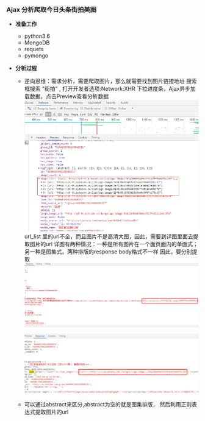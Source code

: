 ### Ajax 分析爬取今日头条街拍美图

- **准备工作**
    - python3.6
    - MongoDB 
    - requets
    - pymongo
    
- **分析过程**
    - 逆向思维：需求分析，需要爬取图片，那么就需要找到图片链接地址
      搜索框搜索 "街拍" , 打开开发者选项:Network:XHR
      下拉进度条，Ajax异步加载数据，点击Preview查看分析数据
      ![1](1.png)
      url_list 里的url不全，而且图片不是高清大图，因此，需要到详图里面去提取图片的url
      详图有两种情况：一种是所有图片在一个面页面内的单面式；另一种是图集式。两种排版的response body格式不一样
      因此，要分别提取
      ![单面排版](2.png)
      
      ![图集排版](3.png)
    
    - 可以通过abstract来区分,abstract为空的就是图集排版， 然后利用正则表达式提取图片的url